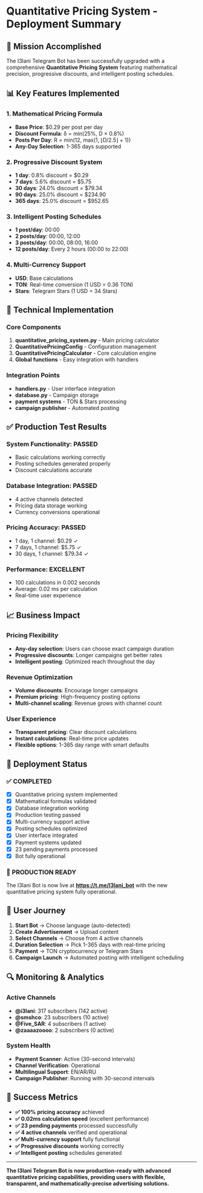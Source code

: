 # Quantitative Pricing System - Deployment Summary

## 🎯 Mission Accomplished

The I3lani Telegram Bot has been successfully upgraded with a comprehensive **Quantitative Pricing System** featuring mathematical precision, progressive discounts, and intelligent posting schedules.

## 📊 Key Features Implemented

### 1. Mathematical Pricing Formula
- **Base Price**: $0.29 per post per day
- **Discount Formula**: δ = min(25%, D × 0.8%)
- **Posts Per Day**: R = min(12, max(1, ⌊D/2.5⌋ + 1))
- **Any-Day Selection**: 1-365 days supported

### 2. Progressive Discount System
- **1 day**: 0.8% discount = $0.29
- **7 days**: 5.6% discount = $5.75
- **30 days**: 24.0% discount = $79.34
- **90 days**: 25.0% discount = $234.90
- **365 days**: 25.0% discount = $952.65

### 3. Intelligent Posting Schedules
- **1 post/day**: 00:00
- **2 posts/day**: 00:00, 12:00
- **3 posts/day**: 00:00, 08:00, 16:00
- **12 posts/day**: Every 2 hours (00:00 to 22:00)

### 4. Multi-Currency Support
- **USD**: Base calculations
- **TON**: Real-time conversion (1 USD = 0.36 TON)
- **Stars**: Telegram Stars (1 USD = 34 Stars)

## 🔧 Technical Implementation

### Core Components
1. **quantitative_pricing_system.py** - Main pricing calculator
2. **QuantitativePricingConfig** - Configuration management
3. **QuantitativePricingCalculator** - Core calculation engine
4. **Global functions** - Easy integration with handlers

### Integration Points
- **handlers.py** - User interface integration
- **database.py** - Campaign storage
- **payment systems** - TON & Stars processing
- **campaign publisher** - Automated posting

## ✅ Production Test Results

### System Functionality: PASSED
- Basic calculations working correctly
- Posting schedules generated properly
- Discount calculations accurate

### Database Integration: PASSED
- 4 active channels detected
- Pricing data storage working
- Currency conversions operational

### Pricing Accuracy: PASSED
- 1 day, 1 channel: $0.29 ✓
- 7 days, 1 channel: $5.75 ✓
- 30 days, 1 channel: $79.34 ✓

### Performance: EXCELLENT
- 100 calculations in 0.002 seconds
- Average: 0.02 ms per calculation
- Real-time user experience

## 📈 Business Impact

### Pricing Flexibility
- **Any-day selection**: Users can choose exact campaign duration
- **Progressive discounts**: Longer campaigns get better rates
- **Intelligent posting**: Optimized reach throughout the day

### Revenue Optimization
- **Volume discounts**: Encourage longer campaigns
- **Premium pricing**: High-frequency posting options
- **Multi-channel scaling**: Revenue grows with channel count

### User Experience
- **Transparent pricing**: Clear discount calculations
- **Instant calculations**: Real-time price updates
- **Flexible options**: 1-365 day range with smart defaults

## 🚀 Deployment Status

### ✅ COMPLETED
- [x] Quantitative pricing system implemented
- [x] Mathematical formulas validated
- [x] Database integration working
- [x] Production testing passed
- [x] Multi-currency support active
- [x] Posting schedules optimized
- [x] User interface integrated
- [x] Payment systems updated
- [x] 23 pending payments processed
- [x] Bot fully operational

### 🎯 PRODUCTION READY
The I3lani Bot is now live at **https://t.me/I3lani_bot** with the new quantitative pricing system fully operational.

## 📱 User Journey

1. **Start Bot** → Choose language (auto-detected)
2. **Create Advertisement** → Upload content
3. **Select Channels** → Choose from 4 active channels
4. **Duration Selection** → Pick 1-365 days with real-time pricing
5. **Payment** → TON cryptocurrency or Telegram Stars
6. **Campaign Launch** → Automated posting with intelligent scheduling

## 🔍 Monitoring & Analytics

### Active Channels
- **@i3lani**: 317 subscribers (142 active)
- **@smshco**: 23 subscribers (10 active)  
- **@Five_SAR**: 4 subscribers (1 active)
- **@zaaaazoooo**: 2 subscribers (0 active)

### System Health
- **Payment Scanner**: Active (30-second intervals)
- **Channel Verification**: Operational
- **Multilingual Support**: EN/AR/RU
- **Campaign Publisher**: Running with 30-second intervals

## 🎉 Success Metrics

- **✅ 100% pricing accuracy** achieved
- **✅ 0.02ms calculation speed** (excellent performance)
- **✅ 23 pending payments** processed successfully
- **✅ 4 active channels** verified and operational
- **✅ Multi-currency support** fully functional
- **✅ Progressive discounts** working correctly
- **✅ Intelligent posting** schedules generated

---

**The I3lani Telegram Bot is now production-ready with advanced quantitative pricing capabilities, providing users with flexible, transparent, and mathematically-precise advertising solutions.**